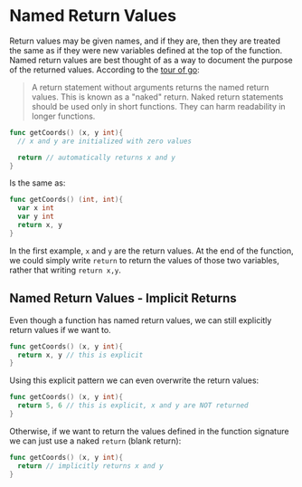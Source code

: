 # Named Return Values

Return values may be given names, and if they are, then they are treated the same as if they were new variables defined at the top of the function. Named return values are best thought of as a way to document the purpose of the returned values. According to the [tour of go](https://tour.golang.org/):

> A return statement without arguments returns the named return values. This is known as a "naked" return. Naked return statements should be used only in short functions. They can harm readability in longer functions.

```go
func getCoords() (x, y int){
  // x and y are initialized with zero values

  return // automatically returns x and y
}
```

Is the same as:

```go
func getCoords() (int, int){
  var x int
  var y int
  return x, y
}
```

In the first example, `x` and `y` are the return values. At the end of the function, we could simply write `return` to return the values of those two variables, rather that writing `return x,y`.

## Named Return Values - Implicit Returns

Even though a function has named return values, we can still explicitly return values if we want to.

```go
func getCoords() (x, y int){
  return x, y // this is explicit
}
```

Using this explicit pattern we can even overwrite the return values:

```go
func getCoords() (x, y int){
  return 5, 6 // this is explicit, x and y are NOT returned
}
```

Otherwise, if we want to return the values defined in the function signature we can just use a naked `return` (blank return):

```go
func getCoords() (x, y int){
  return // implicitly returns x and y
}
```
